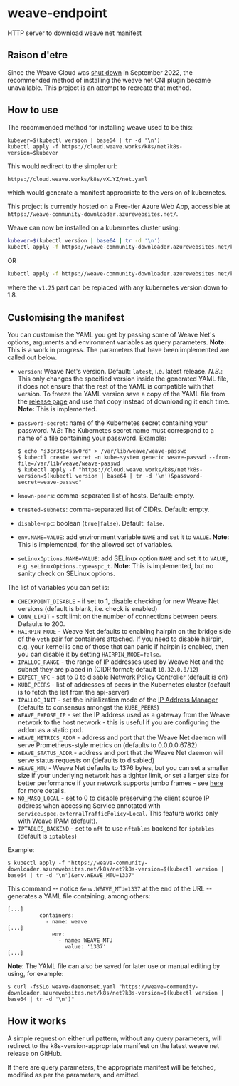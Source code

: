 # weave-endpoint

HTTP server to download weave net manifest 

## Raison d'etre

Since the Weave Cloud was [shut down](https://www.weave.works/blog/weave-cloud-end-of-service) in September 2022, the recommended method of installing the weave net CNI plugin became unavailable. This project is an attempt to recreate that method.

## How to use

The recommended method for installing weave used to be this:

```
kubever=$(kubectl version | base64 | tr -d '\n')
kubectl apply -f https://cloud.weave.works/k8s/net?k8s-version=$kubever
```
This would redirect to the simpler url:
```
https://cloud.weave.works/k8s/vX.YZ/net.yaml
```
which would generate a manifest appropriate to the version of kubernetes.

This project is currently hosted on a Free-tier Azure Web App, accessible at `https://weave-community-downloader.azurewebsites.net/`.

Weave can now be installed on a kubernetes cluster using:

```bash
kubever=$(kubectl version | base64 | tr -d '\n')
kubectl apply -f https://weave-community-downloader.azurewebsites.net/k8s/net?k8s-version=$kubever
```
OR

```bash
kubectl apply -f https://weave-community-downloader.azurewebsites.net/k8s/v1.25/net.yaml
```
where the `v1.25` part can be replaced with any kubernetes version down to 1.8.

## Customising the manifest

You can customise the YAML you get by passing some of Weave Net's options, arguments and environment variables as query parameters. **Note:** This is a work in progress. The parameters that have been implemented are called out below.

  - `version`: Weave Net's version. Default: `latest`, i.e. latest release. *N.B.*: This only changes the specified version inside the generated YAML file, it does not ensure that the rest of the YAML is compatible with that version. To freeze the YAML version save a copy of the YAML file from the [release page](https://github.com/weaveworks/weave/releases) and use that copy instead of downloading it each time. **Note:** This is implemented.  
  - `password-secret`: name of the Kubernetes secret containing your password.  *N.B*: The Kubernetes secret name must correspond to a name of a file containing your password.
     Example:

        $ echo "s3cr3tp4ssw0rd" > /var/lib/weave/weave-passwd
        $ kubectl create secret -n kube-system generic weave-passwd --from-file=/var/lib/weave/weave-passwd
        $ kubectl apply -f "https://cloud.weave.works/k8s/net?k8s-version=$(kubectl version | base64 | tr -d '\n')&password-secret=weave-passwd"

  - `known-peers`: comma-separated list of hosts. Default: empty.
  - `trusted-subnets`: comma-separated list of CIDRs. Default: empty.
  - `disable-npc`: boolean (`true|false`). Default: `false`.
  - `env.NAME=VALUE`: add environment variable `NAME` and set it to `VALUE`. **Note:** This is implemented, for the allowed set of variables.
  - `seLinuxOptions.NAME=VALUE`: add SELinux option `NAME` and set it to `VALUE`, e.g. `seLinuxOptions.type=spc_t`. **Note:** This is implemented, but no sanity check on SELinux options.

The list of variables you can set is:

* `CHECKPOINT_DISABLE` - if set to 1, disable checking for new Weave Net
  versions (default is blank, i.e. check is enabled)
* `CONN_LIMIT` - soft limit on the number of connections between
  peers. Defaults to 200.
* `HAIRPIN_MODE` - Weave Net defaults to enabling hairpin on the bridge side of
  the `veth` pair for containers attached. If you need to disable hairpin, e.g. your
  kernel is one of those that can panic if hairpin is enabled, then you can disable it
  by setting `HAIRPIN_MODE=false`.
* `IPALLOC_RANGE` - the range of IP addresses used by Weave Net
  and the subnet they are placed in (CIDR format; default `10.32.0.0/12`)
* `EXPECT_NPC` - set to 0 to disable Network Policy Controller (default is on)
* `KUBE_PEERS` - list of addresses of peers in the Kubernetes cluster
  (default is to fetch the list from the api-server)
* `IPALLOC_INIT` - set the initialization mode of the [IP Address
  Manager](/site/operational-guide/concepts.md#ip-address-manager)
  (defaults to consensus amongst the `KUBE_PEERS`)
* `WEAVE_EXPOSE_IP` - set the IP address used as a gateway from the
  Weave network to the host network - this is useful if you are
  configuring the addon as a static pod.
* `WEAVE_METRICS_ADDR` - address and port that the Weave Net
  daemon will serve Prometheus-style metrics on (defaults to 0.0.0.0:6782)
* `WEAVE_STATUS_ADDR` - address and port that the Weave Net
  daemon will serve status requests on (defaults to disabled)
* `WEAVE_MTU` - Weave Net defaults to 1376 bytes, but you can set a
  smaller size if your underlying network has a tighter limit, or set
  a larger size for better performance if your network supports jumbo
  frames - see [here](/site/tasks/manage/fastdp.md#mtu) for more
  details.
* `NO_MASQ_LOCAL` - set to 0 to disable preserving the client source IP address when
  accessing Service annotated with `service.spec.externalTrafficPolicy=Local`.
  This feature works only with Weave IPAM (default).
* `IPTABLES_BACKEND` - set to `nft` to use `nftables` backend for `iptables` (default is `iptables`) 

Example:
```
$ kubectl apply -f "https://weave-community-downloader.azurewebsites.net/k8s/net?k8s-version=$(kubectl version | base64 | tr -d '\n')&env.WEAVE_MTU=1337"
```
This command -- notice `&env.WEAVE_MTU=1337` at the end of the URL -- generates a YAML file containing, among others:

```
[...]
          containers:
            - name: weave
[...]
              env:
                - name: WEAVE_MTU
                  value: '1337'
[...]
```

**Note**: The YAML file can also be saved for later use or manual editing by using, for example:
```
$ curl -fsSLo weave-daemonset.yaml "https://weave-community-downloader.azurewebsites.net/k8s/net?k8s-version=$(kubectl version | base64 | tr -d '\n')"
```

## How it works

A simple request on either url pattern, without any query parameters, will redirect to the k8s-version-appropriate manifest on the latest weave net release on GitHub.

If there are query parameters, the appropriate manifest will be fetched, modified as per the parameters, and emitted.
